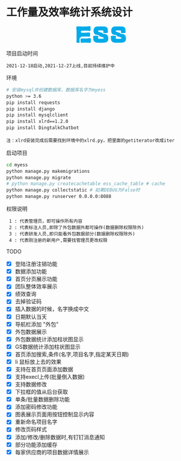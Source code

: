 # 工作量及效率统计系统设计
<div align="center">
    <img src="myess/static/img/logo_ess.png">
</div>

项目启动时间
```
2021-12-18启动,2021-12-27上线,目前持续维护中
```

环境
```Bash
# 安装mysql并创建数据库，数据库名字为myess
python >= 3.6
pip install requests
pip install django
pip install mysqlclient
pip install xlrd==1.2.0
pip install DingtalkChatbot

注：xlrd安装完成后需要找到环境中的xlrd.py，把里面的getiterator改成iter
```

启动项目
```Bash
cd myess
python manage.py makemigrations
python manage.py migrate
# python manage.py createcachetable ess_cache_table # cache
python manage.py collectstatic # 如果DEBUG为False时
python manage.py runserver 0.0.0.0:8088
```
权限说明
```
 1 : 代表管理员，即可操作所有内容
 2 : 代表标注人员,即除了外包数据外都可操作(数据删除权限除外)
 3 : 代表研发人员,即只能看外包数据部分(数据删除权限除外)
 4 : 代表刚注册的新用户,需要找管理员更改权限
```

TODO
- [x] 登陆注册注销功能
- [x] 数据添加功能
- [x] 首页分页展示功能
- [x] 团队整体效率展示
- [x] 绩效查询
- [x] 去掉验证码
- [x] 插入数据的时候，名字换成中文
- [x] 日期默认当天
- [x] 导航栏添加 "外包"
- [x] 外包数据展示
- [x] 外包数据统计添加柱状图显示
- [x] GS数据统计添加柱状图显示
- [x] 首页添加搜索,条件(名字,项目名字,指定某天日期)
- [x] li 鼠标放上去的效果
- [x] 支持在首页页面添加数据
- [x] 支持execl上传(批量倒入数据)
- [x] 支持数据修改
- [x] 下拉框的值从后台获取
- [x] 单条/批量数据删除功能
- [x] 添加密码修改功能
- [x] 图表展示页面用按钮控制显示内容
- [x] 重新命名项目名字
- [x] 修改页码样式
- [x] 添加/修改/删除数据时,有钉钉消息通知
- [x] 部分功能添加缓存
- [x] 每家供应商的项目数据详情展示